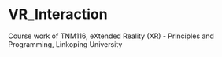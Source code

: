 # VR_Interaction
Course work of TNM116, eXtended Reality (XR) - Principles and Programming, Linkoping University
